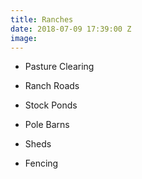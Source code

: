 ```yaml
---
title: Ranches
date: 2018-07-09 17:39:00 Z
image: 
---
```


* Pasture Clearing

* Ranch Roads 

* Stock Ponds

* Pole Barns

* Sheds

* Fencing